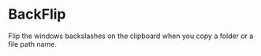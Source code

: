# BackFlip
Flip the windows backslashes on the clipboard when you copy a folder or a file path name.
